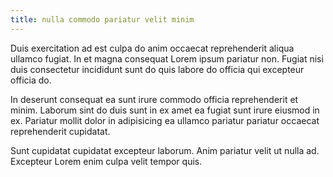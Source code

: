 ```yaml
---
title: nulla commodo pariatur velit minim
---
```


Duis exercitation ad est culpa do anim occaecat reprehenderit aliqua ullamco fugiat. In et magna consequat Lorem ipsum pariatur non. Fugiat nisi duis consectetur incididunt sunt do quis labore do officia qui excepteur officia do.

In deserunt consequat ea sunt irure commodo officia reprehenderit et minim. Laborum sint do duis sunt in ex amet ea fugiat sunt irure eiusmod in ex. Pariatur mollit dolor in adipisicing ea ullamco pariatur pariatur occaecat reprehenderit cupidatat.

Sunt cupidatat cupidatat excepteur laborum. Anim pariatur velit ut nulla ad. Excepteur Lorem enim culpa velit tempor quis.